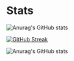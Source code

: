# Stats

![Anurag's GitHub stats](https://github-readme-stats.vercel.app/api?username=Mr-Cuda&show_icons=true&hide=contribs,prs)

[![GitHub Streak](https://github-readme-streak-stats.herokuapp.com/?user=Mr-Cuda&theme=radical)](https://git.io/streak-stats)


![Anurag's GitHub stats](https://github-readme-stats.vercel.app/api?username=Mr-Cuda&show_icons=true)

